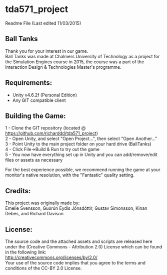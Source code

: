 ﻿# tda571_project
Readme File (Last edited 11/03/2015)

Ball Tanks
----------

Thank you for your interest in our game.  
Ball Tanks was made at Chalmers University of Technology as a project for the Simulation Engines course in 2015, the course was a part of the Interaction Design & Technologies Master's programme.  
  
Requirements:
-------------
- Unity v4.6.2f (Personal Edition)  
- Any GIT compatible client  
  
Building the Game:
------------------
1 - Clone the GIT repository (located @ https://github.com/richarddd/tda571_project)  
2 - Open Unity, and select "Open Project...", then select "Open Another..."  
3 - Point Unity to the main project folder on your hard drive (BallTanks\)  
4 - Click File->Build & Run to try out the game  
5 - You now have everything set up in Unity and you can add/remove/edit files or assets as necessary  
  
For the best experience possible, we recommend running the game at your monitor's native resolution, with the "Fantastic" quality setting.  
  
Credits:
--------
This project was originally made by:  
Emelie Svensson, Guðrún Eydís Jónsdóttir, Gustav Simonsson, Kinan Debes, and Richard Davison  
  
License:
--------
The source code and the attached assets and scripts are released here under the (Creative Commons - Attribution 2.0) License which can be found in the following link:  
http://creativecommons.org/licenses/by/2.0/  
Your use of the source code implies that you agree to the terms and conditions of the CC-BY 2.0 License.